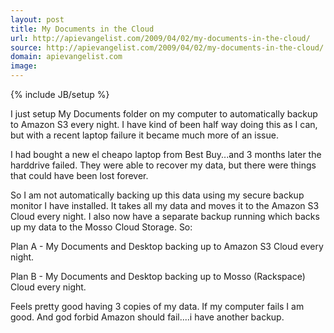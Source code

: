 ```yaml
---
layout: post
title: My Documents in the Cloud
url: http://apievangelist.com/2009/04/02/my-documents-in-the-cloud/
source: http://apievangelist.com/2009/04/02/my-documents-in-the-cloud/
domain: apievangelist.com
image: 
---
```

{% include JB/setup %}<p>I just setup My Documents folder on my computer to automatically backup to Amazon S3 every night. I have kind of been half way doing this as I can, but with a recent laptop failure it became much more of an issue.<p></p>
I had bought a new el cheapo laptop from Best Buy...and 3 months later the harddrive failed. They were able to recover my data, but there were things that could have been lost forever.<p></p>
So I am not automatically backing up this data using my secure backup monitor I have installed. It takes all my data and moves it to the Amazon S3 Cloud every night. I also now have a separate backup running which backs up my data to the Mosso Cloud Storage. So:<p></p>
Plan A - My Documents and Desktop backing up to Amazon S3 Cloud every night.<p></p>
Plan B - My Documents and Desktop backing up to Mosso (Rackspace) Cloud every night.<p></p>
Feels pretty good having 3 copies of my data. If my computer fails I am good. And god forbid Amazon should fail....i have another backup.</p>
